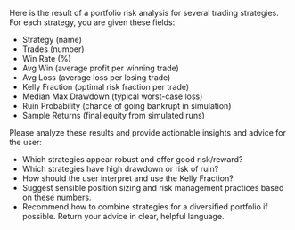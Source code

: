 Here is the result of a portfolio risk analysis for several trading strategies.
For each strategy, you are given these fields:
- Strategy (name)
- Trades (number)
- Win Rate (%)
- Avg Win (average profit per winning trade)
- Avg Loss (average loss per losing trade)
- Kelly Fraction (optimal risk fraction per trade)
- Median Max Drawdown (typical worst-case loss)
- Ruin Probability (chance of going bankrupt in simulation)
- Sample Returns (final equity from simulated runs)

Please analyze these results and provide actionable insights and advice for the user:
- Which strategies appear robust and offer good risk/reward?
- Which strategies have high drawdown or risk of ruin?
- How should the user interpret and use the Kelly Fraction?
- Suggest sensible position sizing and risk management practices based on these numbers.
- Recommend how to combine strategies for a diversified portfolio if possible.
Return your advice in clear, helpful language.